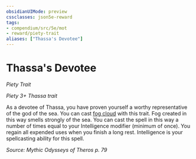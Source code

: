 ```yaml
---
obsidianUIMode: preview
cssclasses: json5e-reward
tags:
- compendium/src/5e/mot
- reward/piety-trait
aliases: ["Thassa's Devotee"]
---
```

# Thassa's Devotee
*Piety Trait*  

*Piety 3+ Thassa trait*

As a devotee of Thassa, you have proven yourself a worthy representative of the god of the sea. You can cast [fog cloud](Mechanics/spells/fog-cloud.md) with this trait. Fog created in this way smells strongly of the sea. You can cast the spell in this way a number of times equal to your Intelligence modifier (minimum of once). You regain all expended uses when you finish a long rest. Intelligence is your spellcasting ability for this spell.

*Source: Mythic Odysseys of Theros p. 79*